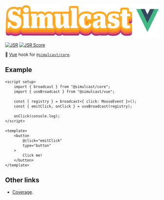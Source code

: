 <img alt="Simulcast Vue logo" src="https://raw.githubusercontent.com/covenengineering/libraries/main/@simulcast/vue/logo.svg" height="108" />

[![JSR](https://jsr.io/badges/@simulcast/vue)](https://simulcast.coven.to/vue)
[![JSR Score](https://jsr.io/badges/@simulcast/vue/score)](https://simulcast.coven.to/vue/score)

📡 [Vue](https://vuejs.org/) hook for
[`@simulcast/core`](https://simulcast.coven.to/core).

## Example

```vue
<script setup>
	import { broadcast } from "@simulcast/core";
	import { useBroadcast } from "@simulcast/vue";

	const { registry } = broadcast<{ click: MouseEvent }>();
	const { emitClick, onClick } = useBroadcast(registry);

	onClick(console.log);
</script>

<template>
	<button
		@click="emitClick"
		type="button"
	>
		Click me!
	</button>
</template>
```

## Other links

- [Coverage](https://coveralls.io/github/covenengineering/libraries).
